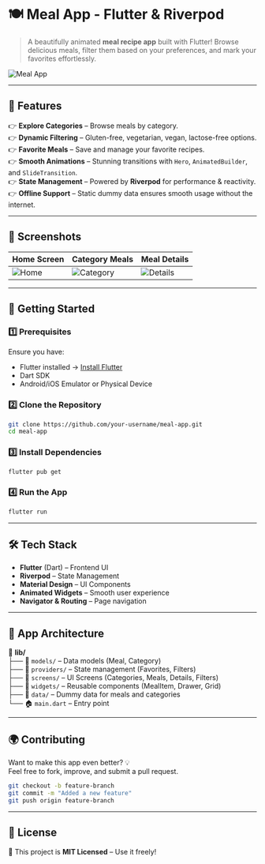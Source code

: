# 🍽️ Meal App - Flutter & Riverpod  

> A beautifully animated **meal recipe app** built with Flutter! Browse delicious meals, filter them based on your preferences, and mark your favorites effortlessly.  

![Meal App](https://your-image-link-here)  

---

## 🌟 Features  

👉 **Explore Categories** – Browse meals by category.  
👉 **Dynamic Filtering** – Gluten-free, vegetarian, vegan, lactose-free options.  
👉 **Favorite Meals** – Save and manage your favorite recipes.  
👉 **Smooth Animations** – Stunning transitions with `Hero`, `AnimatedBuilder`, and `SlideTransition`.  
👉 **State Management** – Powered by **Riverpod** for performance & reactivity.  
👉 **Offline Support** – Static dummy data ensures smooth usage without the internet.  

---

## 📸 Screenshots  

| Home Screen  | Category Meals  | Meal Details |
|-------------|----------------|--------------|
| ![Home](https://your-image-link-here) | ![Category](https://your-image-link-here) | ![Details](https://your-image-link-here) |

---

## 🚀 Getting Started  

### 1️⃣ Prerequisites  
Ensure you have:  
- Flutter installed → [Install Flutter](https://flutter.dev/docs/get-started/install)  
- Dart SDK  
- Android/iOS Emulator or Physical Device  

### 2️⃣ Clone the Repository  
```sh
git clone https://github.com/your-username/meal-app.git
cd meal-app
```

### 3️⃣ Install Dependencies  
```sh
flutter pub get
```

### 4️⃣ Run the App  
```sh
flutter run
```

---

## 🛠 Tech Stack  

- **Flutter** (Dart) – Frontend UI  
- **Riverpod** – State Management  
- **Material Design** – UI Components  
- **Animated Widgets** – Smooth user experience  
- **Navigator & Routing** – Page navigation  

---

## 🎨 App Architecture  

📂 **lib/**  
├── 📁 `models/` – Data models (Meal, Category)  
├── 📁 `providers/` – State management (Favorites, Filters)  
├── 📁 `screens/` – UI Screens (Categories, Meals, Details, Filters)  
├── 📁 `widgets/` – Reusable components (MealItem, Drawer, Grid)  
├── 📁 `data/` – Dummy data for meals and categories  
└── 🏠 `main.dart` – Entry point  

---

## 🌍 Contributing  

Want to make this app even better? 💡  
Feel free to fork, improve, and submit a pull request.  

```sh
git checkout -b feature-branch
git commit -m "Added a new feature"
git push origin feature-branch
```

---

## 📝 License  

📄 This project is **MIT Licensed** – Use it freely!  




